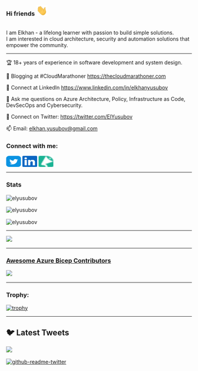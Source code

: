 ### Hi friends <img src="img/wave.gif" width="30px"> 
<br>
I am Elkhan - a lifelong learner with passion to build simple solutions.<br> 
I am interested in cloud architecture, security and automation solutions that empower the community.

---

🏆 18+ years of experience in software development and system design.

📝 Blogging at #CloudMarathoner https://thecloudmarathoner.com

📝 Connect at LinkedIn https://www.linkedin.com/in/elkhanyusubov

💬 Ask me questions on Azure Architecture, Policy, Infrastructure as Code, DevSecOps and Cybersecurity.

🤔 Connect on Twitter: https://twitter.com/ElYusubov

📫 Email: elkhan.yusubov@gmail.com 


<!-- Contact Details -->
<h3 align="left">Connect with me:</h3>
<p align="left">
<a href="https://twitter.com/ElYusubov" target="blank"><img align="center" src="img/twitter.svg" alt="ElYusubov" height="30" width="40" /></a>
<a href="https://www.linkedin.com/in/elkhanyusubov" target="blank"><img align="center" src="img/linkedin.svg" alt="elkhanyusubov" height="30" width="40" /></a>
<a href="https://sessionize.com/elkhan-yusubov" target="blank"><img align="center" src="img/sessionize-favicon.png" alt="elkhanyusubov" height="30" width="40" /></a>
</p>

---

### Stats

<p><img align="center" src="https://github-readme-stats.vercel.app/api?username=elyusubov&theme=algolia&show_icons=true&locale=en" alt="elyusubov" /></p>

<p><img align="center" src="https://github-readme-streak-stats.herokuapp.com/?user=elyusubov&theme=algolia&" alt="elyusubov" /></p>

<p><img align="center" src="https://github-readme-stats.vercel.app/api/top-langs?username=elyusubov&theme=algolia&show_icons=true&locale=en&layout=compact" alt="elyusubov" /></p>

---

<p>
    <img
        src="https://github-profile-summary-cards.vercel.app/api/cards/profile-details?username=elyusubov&theme=github_dark" />
</p>

---

### [Awesome Azure Bicep Contributors](https://github.com/ElYusubov/AWESOME-Azure-Bicep)
<a href="https://github.com/ElYusubov/AWESOME-Azure-Bicep/graphs/contributors">
  <img src="https://contrib.rocks/image?repo=ElYusubov/AWESOME-Azure-Bicep" />
</a>

---

<h3 align="left">Trophy:</h3>
<p align="left"> 

[![trophy](https://github-profile-trophy.vercel.app/?username=elyusubov&theme=algolia)]()
</p>

---
## 🐦 Latest Tweets

[<img src="https://img.shields.io/badge/-Follow-blue?style=for-the-badge&logo=twitter&logoColor=white"/>](https://twitter.com/elyusubov?ref_src=twsrc%5Etfw")

[![github-readme-twitter](https://github-readme-twitter.gazf.vercel.app/api?id=elyusubov&layout=wide)](https://github.com/gazf/github-readme-twitter)
